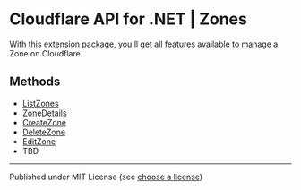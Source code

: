 # Cloudflare API for .NET | Zones

With this extension package, you'll get all features available to manage a Zone on Cloudflare.

## Methods

- [ListZones](https://developers.cloudflare.com/api/operations/zones-get)
- [ZoneDetails](https://developers.cloudflare.com/api/operations/zones-0-get)
- [CreateZone](https://developers.cloudflare.com/api/operations/zones-post)
- [DeleteZone](https://developers.cloudflare.com/api/operations/zones-0-delete)
- [EditZone](https://developers.cloudflare.com/api/operations/zones-0-patch)
- TBD

---

Published under MIT License (see [choose a license])



[choose a license]: https://choosealicense.com/licenses/mit/
